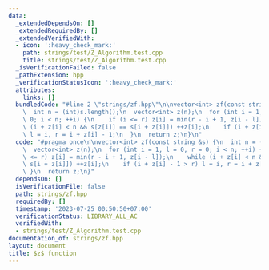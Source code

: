 ```yaml
---
data:
  _extendedDependsOn: []
  _extendedRequiredBy: []
  _extendedVerifiedWith:
  - icon: ':heavy_check_mark:'
    path: strings/test/Z_Algorithm.test.cpp
    title: strings/test/Z_Algorithm.test.cpp
  _isVerificationFailed: false
  _pathExtension: hpp
  _verificationStatusIcon: ':heavy_check_mark:'
  attributes:
    links: []
  bundledCode: "#line 2 \"strings/zf.hpp\"\n\nvector<int> zf(const string &s) {\n\
    \  int n = (int)s.length();\n  vector<int> z(n);\n  for (int i = 1, l = 0, r =\
    \ 0; i < n; ++i) {\n    if (i <= r) z[i] = min(r - i + 1, z[i - l]);\n    while\
    \ (i + z[i] < n && s[z[i]] == s[i + z[i]]) ++z[i];\n    if (i + z[i] - 1 > r)\
    \ l = i, r = i + z[i] - 1;\n  }\n  return z;\n}\n"
  code: "#pragma once\n\nvector<int> zf(const string &s) {\n  int n = (int)s.length();\n\
    \  vector<int> z(n);\n  for (int i = 1, l = 0, r = 0; i < n; ++i) {\n    if (i\
    \ <= r) z[i] = min(r - i + 1, z[i - l]);\n    while (i + z[i] < n && s[z[i]] ==\
    \ s[i + z[i]]) ++z[i];\n    if (i + z[i] - 1 > r) l = i, r = i + z[i] - 1;\n \
    \ }\n  return z;\n}"
  dependsOn: []
  isVerificationFile: false
  path: strings/zf.hpp
  requiredBy: []
  timestamp: '2023-07-25 00:50:50+07:00'
  verificationStatus: LIBRARY_ALL_AC
  verifiedWith:
  - strings/test/Z_Algorithm.test.cpp
documentation_of: strings/zf.hpp
layout: document
title: $z$ function
---
```

